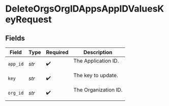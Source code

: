 # DeleteOrgsOrgIDAppsAppIDValuesKeyRequest


## Fields

| Field                  | Type                   | Required               | Description            |
| ---------------------- | ---------------------- | ---------------------- | ---------------------- |
| `app_id`               | *str*                  | :heavy_check_mark:     | The Application ID.<br/><br/> |
| `key`                  | *str*                  | :heavy_check_mark:     | The key to update.<br/><br/> |
| `org_id`               | *str*                  | :heavy_check_mark:     | The Organization ID.<br/><br/> |